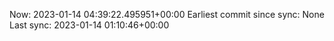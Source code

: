 Now: 2023-01-14 04:39:22.495951+00:00 Earliest commit since sync: None Last sync: 2023-01-14 01:10:46+00:00
